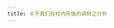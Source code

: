 ```yaml
---
title: 关于我们在校内所做的调研之分析
---
```

<script src="https://cdn.staticfile.org/echarts/5.5.0/echarts.min.js"></script>
<div id="01" style="width: 100%;height: auto"></div>
    <script type="text/javascript">
        var chart01 = echarts.init(document.getElementById('01'));
        var option = {
            title: {
                text: '第一个 ECharts 实例'
            },
            tooltip: {},
            legend: {
                data:['销量']
            },
            xAxis: {
                data: ["衬衫","羊毛衫","雪纺衫","裤子","高跟鞋","袜子"]
            },
            yAxis: {},
            series: [{
                name: '销量',
                type: 'bar',
                data: [5, 20, 36, 10, 10, 20]
            }]
        };
        chart01.setOption(option);
    </script>
